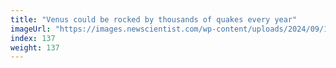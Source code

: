 ```yaml
---
title: "Venus could be rocked by thousands of quakes every year"
imageUrl: "https://images.newscientist.com/wp-content/uploads/2024/09/17140724/SEI_221433851.jpg?width=788"
index: 137
weight: 137
---
```

